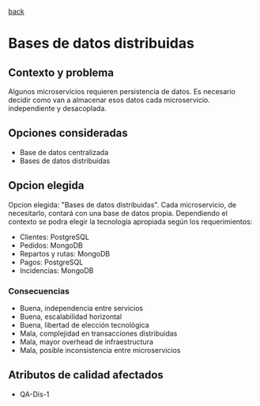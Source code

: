[back](/docs/decisions/home.md)
# Bases de datos distribuidas

## Contexto y problema
Algunos microservicios requieren persistencia de datos. Es necesario decidir como van a almacenar esos datos cada microservicio. independiente y desacoplada.

## Opciones consideradas

- Base de datos centralizada
- Bases de datos distribuidas

## Opcion elegida
Opcion elegida: "Bases de datos distribuidas". Cada microservicio, de necesitarlo, contará con una base de datos propia. Dependiendo el contexto se podra elegir la tecnología apropiada según los requerimientos:
- Clientes: PostgreSQL
- Pedidos: MongoDB
- Repartos y rutas: MongoDB
- Pagos: PostgreSQL
- Incidencias: MongoDB

### Consecuencias

- Buena, independencia entre servicios
- Buena, escalabilidad horizontal
- Buena, libertad de elección tecnológica
- Mala, complejidad en transacciones distribuidas
- Mala, mayor overhead de infraestructura
- Mala, posible inconsistencia entre microservicios

## Atributos de calidad afectados
- QA-Dis-1
